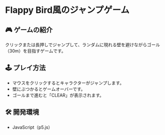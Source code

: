 # Flappy Bird風のジャンプゲーム

## 🎮 ゲームの紹介
クリックまたは長押しでジャンプして、ランダムに現れる壁を避けながらゴール（30m）を目指すゲームです。

## 🕹️ プレイ方法
- マウスをクリックするとキャラクターがジャンプします。
- 壁にぶつかるとゲームオーバーです。
- ゴールまで進むと「CLEAR」が表示されます。

## 🛠️ 開発環境
- JavaScript（p5.js）
